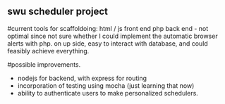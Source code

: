 ## swu scheduler project

#current tools for scaffoldoing:
html / js front end
php back end - not optimal since not sure whether I could implement the automatic browser alerts with php. on up side, easy to interact with database, and could feasibly achieve everything.

#possible improvements.
- nodejs for backend, with express for routing
- incorporation of testing using mocha (just learning that now)
- ability to authenticate users to make personalized schedulers.

